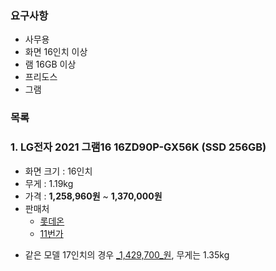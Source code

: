 ### 요구사항
- 사무용
- 화면 16인치 이상
- 램 16GB 이상
- 프리도스
- 그램

### 목록
### 1. LG전자 2021 그램16 16ZD90P-GX56K (SSD 256GB)
- 화면 크기 : 16인치
- 무게 : 1.19kg
- 가격 : **1,258,960원** ~ **1,370,000원**
- 판매처
	- [롯데온](https://www.lotteon.com/p/product/LO1522804350?sitmNo=LO1522804350_1522804351&ch_no=100071&ch_dtl_no=1000227&entryPoint=pcs&dp_infw_cd=CHT&service_id=pcdn)
	- [11번가](https://www.11st.co.kr/products/3320128500?service_id=pcdn&utm_term=&utm_campaign=%B4%D9%B3%AA%BF%CDpc_%B0%A1%B0%DD%BA%F1%B1%B3%B1%E2%BA%BB&utm_source=%B4%D9%B3%AA%BF%CD_PC_PCS&utm_medium=%B0%A1%B0%DD%BA%F1%B1%B3)

* 같은 모델 17인치의 경우 [_1,429,700_원](https://prod.danawa.com/bridge/loadingBridge.html?cate1=860&cate2=869&cate3=10581&cate4=0&pcode=13263545&cmpnyc=TH201&safe_trade=4&fee_type=T&link_pcode=3315202469&package=0&setpc=0&r=16647961331605), 무게는 1.35kg


<!--stackedit_data:
eyJoaXN0b3J5IjpbMTE2MTY5MDE2N119
-->